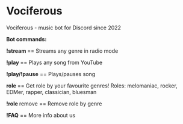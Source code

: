 # Vociferous
Vociferous - music bot for Discord since 2022

**Bot commands:**

**!stream <genre>** == Streams any genre in radio mode
  
**!play <link>** == Plays any song from YouTube
  
**!play/!pause** == Plays/pauses song
  
**role <genre>** == Get role by your favourite genres!
  Roles: melomaniac, rocker, EDMer, rapper, classician, bluesman
  
**!role <genre>** remove == Remove role by genre
  
**!FAQ** == More info about us
